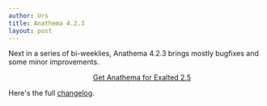 ```yaml
---
author: Urs
title: Anathema 4.2.3
layout: post
---
```


Next in a series of bi-weeklies, Anathema 4.2.3 brings mostly bugfixes and some minor improvements.
<ul><center><a href="http://sourceforge.net/project/platformdownload.php?group_id=122320">Get Anathema for Exalted 2.5</a></center></ul>

Here's the full [changelog](https://github.com/anathema/anathema/blob/v4.2.3/Development_Documentation/Distribution/English/versions.md).
